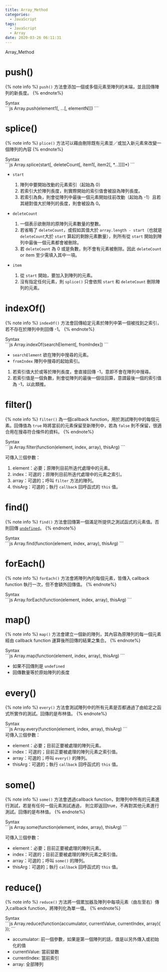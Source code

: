 ```yaml
---
title: Array_Method
categories:
  - JavaScript
tags:
  - JavaScript
  - Array
date: 2020-03-26 06:11:31
---
```


Array_Method

<!--more-->

# push()

{% note info %}
`push()` 方法會添加一個或多個元素至陣列的末端，並且回傳陣列的新長度。
{% endnote%}
<div class="codeBox">
  <div class="ribbon">Syntax</div>
```js
Array.push(element1[, ...[, elementN]])
```
</div>

# splice()

{% note info %}
`plice()` 方法可以藉由刪除既有元素並／或加入新元素來改變一個陣列的內容
{% endnote%}

<div class="codeBox">
  <div class="ribbon">Syntax</div>
```js
Array.splice(start[, deleteCount[, item1[, item2[, *...]]]]*)
```
</div>

- `start`
  1. 陣列中要開始改動的元素索引（起始為 0）
  2. 若索引大於陣列長度，則實際開始的索引值會被設為陣列長度。
  3. 若索引為負，則會從陣列中最後一個元素開始往前改動（起始為 -1）且若其絕對值大於陣列的長度，則會被設為 0。

- `deleteCount`
  1. 一個表示欲刪除的原陣列元素數量的整數。
  2. 若省略了 `deleteCount`，或假如其值大於 `array.length - start`（也就是 `deleteCount`大於 `start` 算起的剩餘元素數量），則所有從 `start` 開始到陣列中最後一個元素都會被刪除。
  3. 若 `deleteCount` 為 0 或是負數，則不會有元素被刪除。因此 `deleteCount` or item 至少需填入其中一項。

- `item`
  1. 從 `start` 開始，要加入到陣列的元素。
  2. 沒有指定任何元素，則 `splice()` 只會依照 `start` 和 `deleteCount` 刪除陣列的元素。

# indexOf()

{% note info %}
`indexOf()` 方法會回傳給定元素於陣列中第一個被找到之索引，若不存在於陣列中則回傳 -1。
{% endnote%}
<div class="codeBox">
  <div class="ribbon">Syntax</div>
```js
Array.indexOf(searchElement[, fromIndex])
```
</div>

- `searchElement`
欲在陣列中搜尋的元素。
- `fromIndex`
陣列中搜尋的起始索引。

1. 若索引值大於或等於陣列長度，會直接回傳 -1，意即不會在陣列中搜尋。
2. 若索引值是一個負數，則會從陣列的最後一個往回算，意謂最後一個的索引值為 -1，以此類推。

# filter()

{% note info %}
`filter()` 為一個callback function，用於測試陣列中的每個元素。回傳值為 `true` 時將當前的元素保留至新陣列中，若為 `false` 則不保留，很適合用在搜尋符合條件的資料。
{% endnote%}
<div class="codeBox">
  <div class="ribbon">Syntax</div>
```js
Array.filter(function(element, index, array), thisArg)
```
</div>

可傳入三個參數：

1. element：必要；原陣列目前所迭代處理中的元素。
2. index：可選的；原陣列目前所迭代處理中的元素之索引。
3. array：可選的；呼叫 `filter` 方法的陣列。
4. thisArg：可選的；執行 `callback` 回呼函式的 `this` 值。

# find()

{% note info %}
`find()` 方法會回傳第一個滿足所提供之測試函式的元素值。否則回傳 [`undefined`](https://developer.mozilla.org/zh-TW/docs/Web/JavaScript/Reference/Global_Objects/undefined)。
{% endnote%}
<div class="codeBox">
  <div class="ribbon">Syntax</div>
```js
Array.find(function(element, index, array), thisArg)
```
</div>


# forEach()

{% note info %}
`forEach()` 方法會將陣列內的每個元素，皆傳入 callback function 執行一次，但不會額外回傳值。
{% endnote%}
<div class="codeBox">
  <div class="ribbon">Syntax</div>
```js
Array.forEach(function(element, index, array), thisArg)
```
</div>


# map()

{% note info %}
`map()` 方法會建立一個新的陣列，其內容為原陣列的每一個元素經由 callback function 運算後所回傳的結果之集合。
{% endnote%}
<div class="codeBox">
  <div class="ribbon">Syntax</div>
```js
Array.map(function(element, index, array), thisArg)
```
</div>


* 如果不回傳則是 `undefined`
* 回傳數量等於原始陣列的長度

# every()

{% note info %}
`every()` 方法會測試陣列中的所有元素是否都通過了由給定之函式所實作的測試。回傳的是布林值。
{% endnote%}
<div class="codeBox">
  <div class="ribbon">Syntax</div>
```js
Array.every(function(element, index, array), thisArg)
```
</div>
可傳入三個參數：

* element：必要；目前正要被處理的陣列元素。
* index：可選的；目前正要被處理的陣列元素之索引值。
* array：可選的；呼叫 `every()` 的陣列。
* thisArg：可選的；執行 `callback` 回呼函式的 `this` 值。

# some()

{% note info %}
`some()` 方法會透過callback function，對陣列中所有的元素進行測試，若是有任何一個元素測試通過，
則立即返回true，不再對其他元素進行測試。回傳的是布林值。
{% endnote%}
<div class="codeBox">
  <div class="ribbon">Syntax</div>
```js
Array.some(function(element, index, array), thisArg)
```
</div>

可傳入三個參數：

* element：必要；目前正要被處理的陣列元素。
* index：可選的；目前正要被處理的陣列元素之索引值。
* array：可選的；呼叫 `some()` 的陣列。
* thisArg：可選的；執行 `callback` 回呼函式的 `this` 值。

# reduce()

{% note info %}
`reduce()` 方法將一個累加器及陣列中每項元素（由左至右）傳入callback function，將陣列化為單一值。
{% endnote%}
<div class="codeBox">
  <div class="ribbon">Syntax</div>
```js
Array.reduce(function(accumulator, currentValue, currentIndex, array){
});
```
</div>

* accumulator: 前一個參數，如果是第一個陣列的話，值是以另外傳入或初始化的值
* currentValue: 當前變數
* currentIndex: 當前索引
* array: 全部陣列